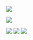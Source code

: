 [![](https://img.shields.io/badge/linkedin-%230077B5.svg?style=for-the-badge&logo=linkedin)](https://www.linkedin.com/in/sindre0830/)

![](https://komarev.com/ghpvc/?username=sindre0830)

<img src="https://github-readme-stats.vercel.app/api?username=sindre0830&show_icons=true&count_private=true&theme=dark"/>

<img src="https://github-readme-stats.vercel.app/api/top-langs?username=sindre0830&layout=compact&theme=dark"/>

<img src="https://github-readme-streak-stats.herokuapp.com/?user=sindre0830&theme=dark"/>
